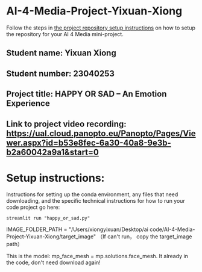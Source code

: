 # AI-4-Media-Project-Yixuan-Xiong

Follow the steps in [the project repository setup instructions](https://moodle.arts.ac.uk/mod/page/view.php?id=1374587) on how to setup the repository for your AI 4 Media mini-project.


## Student name: Yixuan Xiong
## Student number: 23040253
## Project title: HAPPY OR SAD – An Emotion Experience
## Link to project video recording: https://ual.cloud.panopto.eu/Panopto/Pages/Viewer.aspx?id=b53e8fec-6a30-40a8-9e3b-b2a60042a9a1&start=0

# Setup instructions:

Instructions for setting up the conda environment, any files that need downloading, and the specific technical instructions for how to run your code project go here:

```
streamlit run "happy_or_sad.py"
```


IMAGE_FOLDER_PATH = "/Users/xiongyixuan/Desktop/ai code/AI-4-Media-Project-Yixuan-Xiong/target_image" （If can't run， copy the target_image path）

This is the model: mp_face_mesh = mp.solutions.face_mesh. It already in the code, don't need download again!


